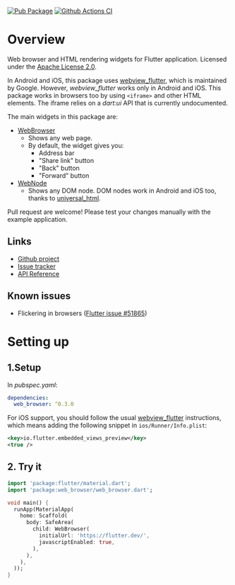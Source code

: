 [![Pub Package](https://img.shields.io/pub/v/web_browser.svg)](https://pub.dartlang.org/packages/web_browser)
[![Github Actions CI](https://github.com/dint-dev/web_browser/workflows/Dart%20CI/badge.svg)](https://github.com/dint-dev/web_browser/actions?query=workflow%3A%22Dart+CI%22)

# Overview
Web browser and HTML rendering widgets for Flutter application. Licensed under the
[Apache License 2.0](LICENSE).

In Android and iOS, this package uses [webview_flutter](https://pub.dev/packages/webview_flutter),
which is maintained by Google. However, _webview_flutter_ works only in Android and iOS. This
package works in browsers too by using `<iframe>` and other HTML elements. The iframe relies on a
_dart:ui_ API that is currently undocumented.

The main widgets in this package are:
  * [WebBrowser](https://pub.dev/documentation/web_browser/latest/web_browser/WebBrowser-class.html)
    * Shows any web page.
    * By default, the widget gives you:
      * Address bar
      * "Share link" button
      * "Back" button
      * "Forward" button
  * [WebNode](https://pub.dev/documentation/web_browser/latest/web_browser/WebNode-class.html)
    * Shows any DOM node. DOM nodes work in Android and iOS too, thanks to
      [universal_html](https://pub.dev/packages/universal_html).

Pull request are welcome! Please test your changes manually with the example application.

## Links
  * [Github project](https://github.com/dint-dev/web_browser)
  * [Issue tracker](https://github.com/dint-dev/web_browser/issues)
  * [API Reference](https://pub.dev/documentation/web_browser/latest/index.html)

## Known issues
  * Flickering in browsers ([Flutter issue #51865](https://github.com/flutter/flutter/issues/51865))

# Setting up
## 1.Setup
In _pubspec.yaml_:
```yaml
dependencies:
  web_browser: ^0.3.0
```

For iOS support, you should follow the usual [webview_flutter](https://pub.dev/packages/webview_flutter)
instructions, which means adding the following snippet in `ios/Runner/Info.plist`:
```xml
<key>io.flutter.embedded_views_preview</key>
<true />
```

## 2. Try it
```dart
import 'package:flutter/material.dart';
import 'package:web_browser/web_browser.dart';

void main() {
  runApp(MaterialApp(
    home: Scaffold(
      body: SafeArea(
        child: WebBrowser(
          initialUrl: 'https://flutter.dev/',
          javascriptEnabled: true,
        ),
      ),
    ),
  ));
}
```